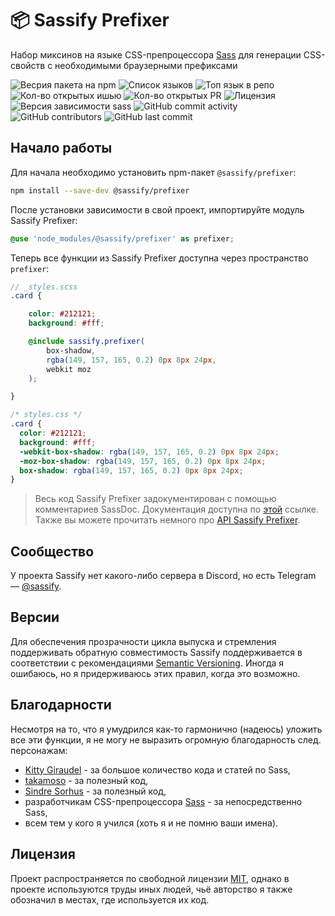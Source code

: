 # 📦 Sassify Prefixer
Набор миксинов на языке CSS-препроцессора [Sass](https://github.com/sass) для генерации CSS-свойств с необходимыми браузерными префиксами

![Весрия пакета на npm](https://img.shields.io/npm/v/@sassify/prefixer?label=%40sassify%2Fprefixer)
![Список языков](https://img.shields.io/github/languages/count/sassify/prefixer?color=%23ff0056)
![Топ язык в репо](https://img.shields.io/github/languages/top/sassify/prefixer?color=%23ff0056)
![Кол-во открытых ишью](https://img.shields.io/github/issues-raw/sassify/prefixer)
![Кол-во открытых PR](https://img.shields.io/github/issues-pr-raw/sassify/prefixer)
![Лицензия](https://img.shields.io/github/license/sassify/prefixer)
![Версия зависимости `sass`](https://img.shields.io/github/package-json/dependency-version/sassify/prefixer/sass/main?color=%23d94390)
![GitHub commit activity](https://img.shields.io/github/commit-activity/m/sassify/prefixer)
![GitHub contributors](https://img.shields.io/github/contributors/sassify/prefixer)
![GitHub last commit](https://img.shields.io/github/last-commit/sassify/prefixer)

## Начало работы
Для начала необходимо установить npm-пакет `@sassify/prefixer`:

```sh
npm install --save-dev @sassify/prefixer
```

После установки зависимости в свой проект, импортируйте модуль Sassify Prefixer:

```scss
@use 'node_modules/@sassify/prefixer' as prefixer;
```

Теперь все функции из Sassify Prefixer доступна через пространство `prefixer`:

```scss
// _styles.scss
.card {

	color: #212121;
	background: #fff;

	@include sassify.prefixer(
		box-shadow,
		rgba(149, 157, 165, 0.2) 0px 8px 24px,
		webkit moz
	);

}
```
```css
/* styles.css */
.card {
  color: #212121;
  background: #fff;
  -webkit-box-shadow: rgba(149, 157, 165, 0.2) 0px 8px 24px;
  -moz-box-shadow: rgba(149, 157, 165, 0.2) 0px 8px 24px;
  box-shadow: rgba(149, 157, 165, 0.2) 0px 8px 24px;
}
```

> Весь код Sassify Prefixer задокументирован с помощью комментариев SassDoc. Документация доступна по [этой](https://sassify.github.io/prefixer/) ссылке. Также вы можете прочитать немного про [API Sassify Prefixer](./API.md).

## Сообщество
У проекта Sassify нет какого-либо сервера в Discord, но есть Telegram &mdash; [@sassify](https://t.me/sassify).

## Версии
Для обеспечения прозрачности цикла выпуска и стремления поддерживать обратную совместимость Sassify поддерживается в соответствии с рекомендациями [Semantic Versioning](https://semver.org/). Иногда я ошибаюсь, но я придерживаюсь этих правил, когда это возможно.

## Благодарности
Несмотря на то, что я умудрился как-то гармонично (надеюсь) уложить все эти функции, я не могу не выразить огромную благодарность след. персонажам:
- [Kitty Giraudel](https://github.com/KittyGiraudel) - за большое количество кода и статей по Sass,
- [takamoso](https://github.com/takamoso) - за полезный код,
- [Sindre Sorhus](https://github.com/sindresorhus) - за полезный код,
- разработчикам CSS-препроцессора [Sass](https://sass-lang.com/) - за непосредственно Sass,
- всем тем у кого я учился (хоть я и не помню ваши имена).

## Лицензия
Проект распространяется по свободной лицензии [MIT](./LICENSE), однако в проекте используются труды иных людей, чьё авторство я также обозначил в местах, где используется их код.
